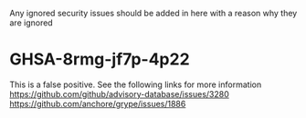 Any ignored security issues should be added in here with a reason why they are ignored

# GHSA-8rmg-jf7p-4p22
This is a false positive. See the following links for more information   
https://github.com/github/advisory-database/issues/3280   
https://github.com/anchore/grype/issues/1886
